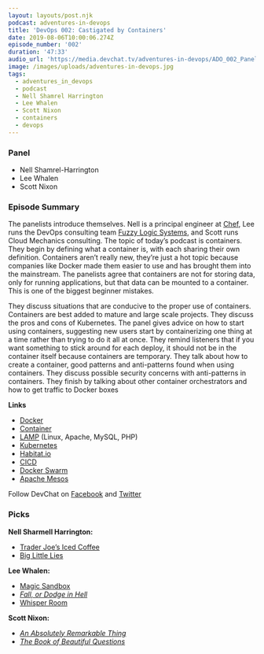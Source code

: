 ```yaml
---
layout: layouts/post.njk
podcast: adventures-in-devops
title: 'DevOps 002: Castigated by Containers'
date: 2019-08-06T10:00:06.274Z
episode_number: '002'
duration: '47:33'
audio_url: 'https://media.devchat.tv/adventures-in-devops/ADO_002_Panel.mp3'
image: /images/uploads/adventures-in-devops.jpg
tags:
  - adventures_in_devops
  - podcast
  - Nell Shamrel Harrington
  - Lee Whalen
  - Scott Nixon
  - containers
  - devops
---
```

<!----- Conversion time: 0.95 seconds.


Using this Markdown file:

1. Cut and paste this output into your source file.
2. See the notes and action items below regarding this conversion run.
3. Check the rendered output (headings, lists, code blocks, tables) for proper
   formatting and use a linkchecker before you publish this page.

Conversion notes:

* Docs to Markdown version 1.0β17
* Wed Jul 31 2019 23:30:23 GMT-0700 (PDT)
* Source doc: https://docs.google.com/open?id=1H9nth4jUlN_InY7LeexCgzfcyyzm8LY6Egz2aJD864o
----->



### **Panel**



*   Nell Shamrel-Harrington
*   Lee Whalen
*   Scott Nixon


### **Episode Summary**

The panelists introduce themselves. Nell is a principal engineer at [Chef](https://www.chef.io/), Lee runs the DevOps consulting team [Fuzzy Logic Systems](https://www.fuzzy-logic.org/), and Scott runs Cloud Mechanics consulting. The topic of today’s podcast is containers. They begin by defining what a container is, with each sharing their own definition. Containers aren’t really new, they’re just a hot topic because companies like Docker made them easier to use and has brought them into the mainstream. The panelists agree that containers are not for storing data, only for running applications, but that data can be mounted to a container. This is one of the biggest beginner mistakes.

 They discuss situations that are conducive to the proper use of containers. Containers are best added to mature and large scale projects. They discuss the pros and cons of Kubernetes. The panel gives advice on how to start using containers, suggesting new users start by containerizing one thing at a time rather than trying to do it all at once. They remind listeners that if you want something to stick around for each deploy, it should not be in the container itself because containers are temporary. They talk about how to create a container, good patterns and anti-patterns found when using containers. They discuss possible security concerns with anti-patterns in containers. They finish by talking about other container orchestrators and how to get traffic to Docker boxes

**Links**



*   [Docker](https://www.docker.com/)
*   [Container](https://www.docker.com/resources/what-container)
*   [LAMP](https://en.wikipedia.org/wiki/LAMP_(software_bundle)) (Linux, Apache, MySQL, PHP)
*   [Kubernetes](https://kubernetes.io/)
*   [Habitat.io](https://www.habitat.sh/)
*   [CICD](https://medium.com/@nirespire/what-is-cicd-concepts-in-continuous-integration-and-deployment-4fe3f6625007)
*   [Docker Swarm](https://docs.docker.com/engine/swarm/)
*   [Apache Mesos](http://mesos.apache.org/)

Follow DevChat on [Facebook](https://www.facebook.com/DevChattv/?__tn__=%2Cd%2CP-R&eid=ARDBDrBnK71PDmx_8gE_IeIEo5SnM7cyzylVBjAwfaOo1ck_6q3GXuRBfaUQZaWVvFGyEVjrhDwnS_tV) and [Twitter](https://twitter.com/devchattv?lang=en)


### **Picks**

**Nell Sharmell Harrington:**



*   [Trader Joe’s Iced Coffee](https://www.traderjoes.com/digin/post/ready-to-drink-cold-brew-coffee)
*   [Big Little Lies](https://www.hbo.com/big-little-lies)

**Lee Whalen:**



*   [Magic Sandbox](https://www.magicsandbox.com/)
*   _[Fall, or Dodge in Hell](https://www.amazon.com/Fall-Dodge-Hell-Neal-Stephenson/dp/006245871X?ie=UTF8&qid=1548462018&sr=8-1&linkCode=ll1&tag=devchattv-20&linkId=f06bfe7482dca8bb751ed6d7cc86e2ab&language=en_US)_
*   [Whisper Room](https://whisperroom.com/)

**Scott Nixon:**



*    _[An Absolutely Remarkable Thing](https://www.goodreads.com/book/show/24233708-an-absolutely-remarkable-thing)_
*   _[The Book of Beautiful Questions](https://www.amazon.com/Book-Beautiful-Questions-Powerful-Connect/dp/163286956X?ie=UTF8&qid=1548462018&sr=8-1&linkCode=ll1&tag=devchattv-20&linkId=f06bfe7482dca8bb751ed6d7cc86e2ab&language=en_US)_

<!-- Docs to Markdown version 1.0β17 -->

